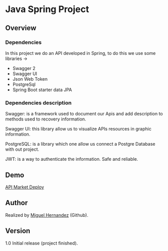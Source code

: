 # Java Spring Project

## Overview
### Dependencies

In this project we do an API developed in Spring, to do this we use some libraries ->

- Swagger 2
- Swagger UI
- Json Web Token
- PostgreSql
- Spring Boot starter data JPA

### Dependencies description

Swagger: is a framework used to document our Apis and add description to methods used to recovery information.

Swagger UI: this library allow us  to visualize APIs resources in graphic information.

PostgreSQL: is a library which one allow us connect a Postgre Database with out project.

JWT: is a way to authenticate the information. Safe and reliable.

## Demo
[API Market Deploy](https://market00.herokuapp.com/platzi-market/api "API Market Deploy")

## Author
Realized by [Miguel Hernandez](https://github.com/Santia0098 "Miguel Hernandez") (Github).

## Version

1.0 Initial release (project finished).
